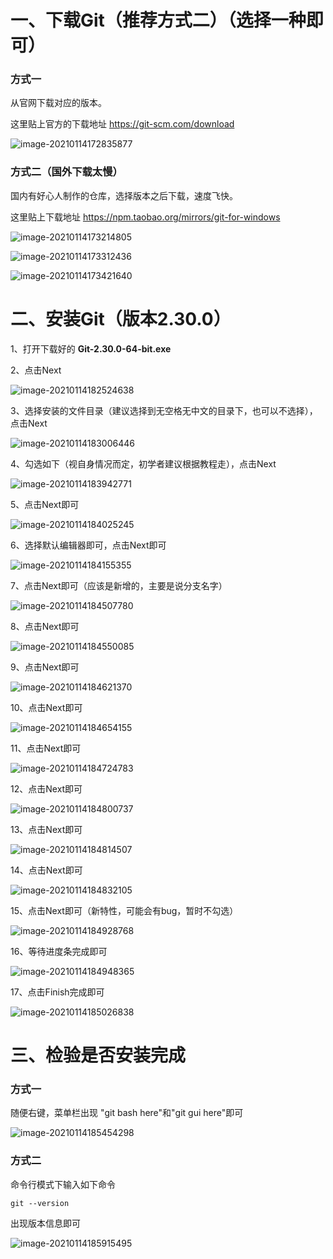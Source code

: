 # 一、下载Git（推荐方式二）（选择一种即可）

### 方式一

从官网下载对应的版本。

这里贴上官方的下载地址            https://git-scm.com/download



![image-20210114172835877](C:\Users\Administrator\AppData\Roaming\Typora\typora-user-images\image-20210114172835877.png)



### 方式二（国外下载太慢）

国内有好心人制作的仓库，选择版本之后下载，速度飞快。

这里贴上下载地址                  https://npm.taobao.org/mirrors/git-for-windows



![image-20210114173214805](C:\Users\Administrator\AppData\Roaming\Typora\typora-user-images\image-20210114173214805.png)



![image-20210114173312436](C:\Users\Administrator\AppData\Roaming\Typora\typora-user-images\image-20210114173312436.png)



![image-20210114173421640](C:\Users\Administrator\AppData\Roaming\Typora\typora-user-images\image-20210114173421640.png)

# 二、安装Git（版本2.30.0）

1、打开下载好的 **Git-2.30.0-64-bit.exe** 

2、点击Next

![image-20210114182524638](C:\Users\Administrator\AppData\Roaming\Typora\typora-user-images\image-20210114182524638.png)

3、选择安装的文件目录（建议选择到无空格无中文的目录下，也可以不选择），点击Next

![image-20210114183006446](C:\Users\Administrator\AppData\Roaming\Typora\typora-user-images\image-20210114183006446.png)

4、勾选如下（视自身情况而定，初学者建议根据教程走），点击Next

![image-20210114183942771](C:\Users\Administrator\AppData\Roaming\Typora\typora-user-images\image-20210114183942771.png)

5、点击Next即可

![image-20210114184025245](C:\Users\Administrator\AppData\Roaming\Typora\typora-user-images\image-20210114184025245.png)

6、选择默认编辑器即可，点击Next即可

![image-20210114184155355](C:\Users\Administrator\AppData\Roaming\Typora\typora-user-images\image-20210114184155355.png)

7、点击Next即可（应该是新增的，主要是说分支名字）

![image-20210114184507780](C:\Users\Administrator\AppData\Roaming\Typora\typora-user-images\image-20210114184507780.png)

8、点击Next即可

![image-20210114184550085](C:\Users\Administrator\AppData\Roaming\Typora\typora-user-images\image-20210114184550085.png)

9、点击Next即可

![image-20210114184621370](C:\Users\Administrator\AppData\Roaming\Typora\typora-user-images\image-20210114184621370.png)

10、点击Next即可

![image-20210114184654155](C:\Users\Administrator\AppData\Roaming\Typora\typora-user-images\image-20210114184654155.png)

11、点击Next即可

![image-20210114184724783](C:\Users\Administrator\AppData\Roaming\Typora\typora-user-images\image-20210114184724783.png)

12、点击Next即可

![image-20210114184800737](C:\Users\Administrator\AppData\Roaming\Typora\typora-user-images\image-20210114184800737.png)

13、点击Next即可

![image-20210114184814507](C:\Users\Administrator\AppData\Roaming\Typora\typora-user-images\image-20210114184814507.png)

14、点击Next即可

![image-20210114184832105](C:\Users\Administrator\AppData\Roaming\Typora\typora-user-images\image-20210114184832105.png)

15、点击Next即可（新特性，可能会有bug，暂时不勾选）

![image-20210114184928768](C:\Users\Administrator\AppData\Roaming\Typora\typora-user-images\image-20210114184928768.png)

16、等待进度条完成即可

![image-20210114184948365](C:\Users\Administrator\AppData\Roaming\Typora\typora-user-images\image-20210114184948365.png)

17、点击Finish完成即可

![image-20210114185026838](C:\Users\Administrator\AppData\Roaming\Typora\typora-user-images\image-20210114185026838.png)

# 三、检验是否安装完成

### 方式一

随便右键，菜单栏出现 "git bash here"和"git gui here"即可

![image-20210114185454298](C:\Users\Administrator\AppData\Roaming\Typora\typora-user-images\image-20210114185454298.png)

### **方式二**

命令行模式下输入如下命令

```
git --version
```

出现版本信息即可

![image-20210114185915495](C:\Users\Administrator\AppData\Roaming\Typora\typora-user-images\image-20210114185915495.png)